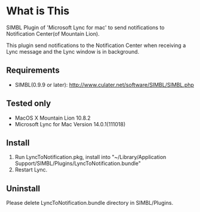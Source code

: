 What is This
=========

SIMBL Plugin of 'Microsoft Lync for mac' to send notifications to Notification Center(of Mountain Lion).

This plugin send notifications to the Notification Center when receiving a Lync message and the Lync window is in background.


Requirements
------------

* SIMBL(0.9.9 or later): http://www.culater.net/software/SIMBL/SIMBL.php

Tested only
-----------

* MacOS X Mountain Lion 10.8.2
* Microsoft Lync for Mac Version 14.0.1(111018)

Install
-------

1. Run LyncToNotification.pkg, install into "~/Library/Application Support/SIMBL/Plugins/LyncToNotification.bundle"
2. Restart Lync.

Uninstall
---------

Please delete LyncToNotification.bundle directory in SIMBL/Plugins.

